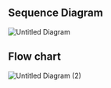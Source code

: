 ## Sequence Diagram

![Untitled Diagram](https://user-images.githubusercontent.com/93757351/152675968-adcdfb2e-aacf-4646-b47d-de8a7a78e348.jpg)

## Flow chart

![Untitled Diagram (2)](https://user-images.githubusercontent.com/93757351/153371237-f0b0c3ef-4acb-4cd1-b2ad-8d48073fe41d.jpg)

